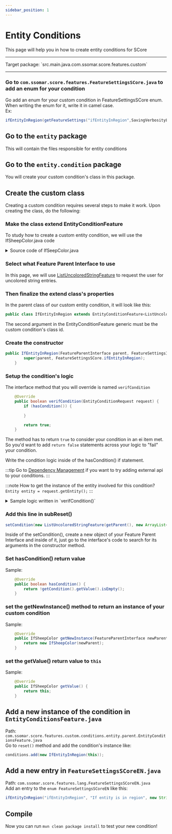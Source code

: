 ```yaml
---
sidebar_position: 1
---
```


# Entity Conditions

This page will help you in how to create entity conditions for SCore

<hr />
Target package: `src.main.java.com.ssomar.score.features.custom`
<hr />

### Go to `com.ssomar.score.features.FeatureSettingsSCore.java` to add an enum for your condition

Go add an enum for your custom condition in FeatureSettingsSCore enum. When
writing the enum for it, write it in camel case.  
Ex: 
```java
ifEntityInRegion(getFeatureSettings("ifEntityInRegion",SavingVerbosityLevel.SAVE_ONLY_WHEN_DIFFERENT_DEFAULT))
```

## Go to the `entity` package
This will contain the files responsible for entity conditions

## Go to the `entity.condition` package
You will create your custom condition's class in this package.

## Create the custom class
Creating a custom condition requires several steps to make it work. Upon creating the class, do the following:

### Make the class extend EntityConditionFeature
To study how to create a custom entity condition, we will use the IfSheepColor.java code


<details>

<summary>Source code of IfSeepColor.java</summary>

```java title="IfSheepColor.java"
package com.ssomar.score.features.custom.conditions.entity.condition;

import com.ssomar.score.features.FeatureParentInterface;
import com.ssomar.score.features.FeatureSettingsSCore;
import com.ssomar.score.features.custom.conditions.entity.EntityConditionFeature;
import com.ssomar.score.features.custom.conditions.entity.EntityConditionRequest;
import com.ssomar.score.features.types.list.ListUncoloredStringFeature;
import com.ssomar.score.utils.strings.StringConverter;
import org.bukkit.entity.Entity;
import org.bukkit.entity.Sheep;

import java.util.ArrayList;
import java.util.Optional;

public class IfSheepColor extends EntityConditionFeature<ListUncoloredStringFeature, IfSheepColor> {
    public IfSheepColor(FeatureParentInterface parent) {
        super(parent, FeatureSettingsSCore.ifSheepColor);
    }

    @Override
    public boolean verifCondition(EntityConditionRequest request) {
        if (hasCondition()) {


            Entity entity = request.getEntity();
            // return false automatically if entity is not sheep
            if (!(entity instanceof Sheep)) return false;

            boolean notValid = true;
            for (String name : getCondition().getValue(request.getSp())) {
                if (StringConverter.decoloredString(
                        String.valueOf(
                                ((Sheep) entity).getColor()
                        )
                ).equalsIgnoreCase(name)) {
                    notValid = false;
                    break;
                }
            }

            if (notValid) {
                runInvalidCondition(request);
                return false;
            }
        }

        return true;
    }

    @Override
    public void subReset() {
        setCondition(new ListUncoloredStringFeature(getParent(), new ArrayList<>(), FeatureSettingsSCore.ifSheepColor, Optional.empty()));
    }

    @Override
    public boolean hasCondition() {
        return !getCondition().getValue().isEmpty();
    }

    @Override
    public IfSheepColor getNewInstance(FeatureParentInterface newParent) {
        return new IfSheepColor(newParent);
    }

    @Override
    public IfSheepColor getValue() {
        return this;
    }
}
```

We will be looking back at this on repeat to learn how to properly implement a custom entity condition. Let's proceed
</details>


### Select what Feature Parent Interface to use

In this page, we will use [ListUncoloredStringFeature](../feature_parent_interface/ListUncoloredStringFeature.md) to request
the user for uncolored string entries.

### Then finalize the extend class's properties

In the parent class of our custom entity condition, it will look like this:
```java
public class IfEntityInRegion extends EntityConditionFeature<ListUncoloredStringFeature, IfEntityInRegion>
```
The second argument in the EntityConditionFeature generic must be the custom condition's class id.


### Create the constructor

```java
public IfEntityInRegion(FeatureParentInterface parent, FeatureSettingsInterface featureSetting) {
        super(parent, FeatureSettingsSCore.ifEntityInRegion);
    }
```

### Setup the condition's logic

The interface method that you will override is named `verifCondition`

```java
    @Override
    public boolean verifCondition(EntityConditionRequest request) {
        if (hasCondition()) {
            
        }

        return true;
    }
```

The method has to return `true` to consider your condition in an ei item met.  
So you'd want to add `return false` statements across your logic to "fail" your condition.  
  
Write the condition logic inside of the hasCondition() if statement.

:::tip
Go to [Dependency Management](../dependency_management.md) if you want to try adding external api
to your conditions.
:::

:::note
How to get the instance of the entity involved for this condition?  
`Entity entity = request.getEntity();`
:::

<details>

<summary>Sample logic written in `verifCondition()`</summary>

```java
@Override
public boolean verifCondition(EntityConditionRequest request) {
    if (hasCondition() && SCore.hasWorldGuard && SCore.hasWorldEdit) {
        Entity entity = request.getEntity();
        Location loc = BukkitAdapter.adapt(entity.getLocation());
        RegionContainer container = WorldGuard.getInstance().getPlatform().getRegionContainer();
        RegionManager regions = container.get(BukkitAdapter.adapt(entity.getWorld()));

        if (regions == null) return false;

        ApplicableRegionSet set = regions.getApplicableRegions(loc.toVector().toBlockPoint());

        for (String name : getCondition().getValue(request.getSp())) {
            for (ProtectedRegion region : set) {
                if (region.getId().equalsIgnoreCase(name)) {
                    return true;
                }
            }
        }
        return false;


    } 
	return true;
}
```
</details>

### Add this line in subReset()

```java
setCondition(new ListUncoloredStringFeature(getParent(), new ArrayList<>(), FeatureSettingsSCore.ifEntityInRegion, Optional.empty()));
```
Inside of the setCondition(), create a new object of your Feature Parent Interface and inside of it, just go to the interface's
code to search for its arguments in the constructor method.

### Set hasCondition() return value
Sample:  
```java
    @Override
    public boolean hasCondition() {
        return !getCondition().getValue().isEmpty();
    }
```

### set the getNewInstance() method to return an instance of your custom condition
Sample:
```java
    @Override
    public IfSheepColor getNewInstance(FeatureParentInterface newParent) {
        return new IfSheepColor(newParent);
    }
```

### set the getValue() return value to `this`
Sample:
```java
    @Override
    public IfSheepColor getValue() {
        return this;
    }
```

## Add a new instance of the condition in `EntityConditionsFeature.java`
Path: `com.ssomar.score.features.custom.conditions.entity.parent.EntityConditionsFeature.java`  
Go to `reset()` method and add the condition's instance like:
```java
conditions.add(new IfEntityInRegion(this));
```

## Add a new entry in `FeatureSettingsSCoreEN.java`
Path: `com.ssomar.score.features.lang.FeatureSettingsSCoreEN.java`  
Add an entry to the `enum FeatureSettingsSCoreEN` like this:
```java
ifEntityInRegion("ifEntityInRegion", "If entity is in region", new String[]{}, Material.ANVIL)
```

## Compile
Now you can run `mvn clean package install` to test your new condition!